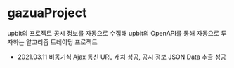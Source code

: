 # gazuaProject

upbit의 프로젝트 공시 정보를 자동으로 수집해 upbit의 OpenAPI를 통해 자동으로 투자하는
알고리즘 트레이딩 프로젝트

- 2021.03.11 비동기식 Ajax 통신 URL 캐치 성공, 공시 정보 JSON Data 추출 성공
